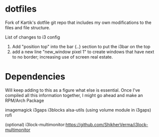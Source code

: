 # dotfiles

Fork of Kartik's dotfile git repo that includes my own modifications to the files and file structure.

List of changes to i3 config
1. Add "position top" into the bar {..} section to put the i3bar on the top
2. add a new line "new_window pixel 1" to create windows that have next to no border; increasing use of screen real estate.

# Dependencies
Will keep adding to this as a figure what else is essential.
Once I've compiled all this information together, I might go ahead and make an RPM/Arch Package

imagemagick
i3gaps
i3blocks
alsa-utils (using volume module in i3gaps)
rofi

(optional)
i3lock-multimonitor:https://github.com/ShikherVerma/i3lock-multimonitor 
